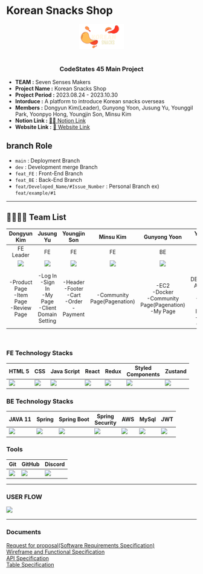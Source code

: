<h1>Korean Snacks Shop</h1>
<div  align="center">
  <img width="24%" src="Front-End/client/src/common/image/newLogo.png" alt="LOGO">
</div>
</br>
<h3 align="center">CodeStates 45 Main Project</h3>

- **TEAM :**  Seven Senses Makers
- **Project Name :** Korean Snacks Shop
- **Project Period :** 2023.08.24 - 2023.10.30
- **Intorduce :** A platform to introduce Korean snacks overseas
- **Members :** Dongyun Kim(Leader), Gunyong Yoon, Jusung Yu, Younggil Park, Yoonpyo Hong, Youngjin Son, Minsu Kim
- **Notion Link :** [💁🏻 Notion Link](https://www.notion.so/codestates/1d0296a62fc74cae8f033b234813949e)
- **Website Link :** [📮 Website Link](https://www.ksnacksncak.shop/)



## branch Role
- `main` : Deployment Branch
- `dev` : Development merge Branch
- `feat_FE` : Front-End Branch
- `feat_BE` : Back-End Branch
- `feat/Developed_Name/#Issue_Number` : Personal Branch ex) `feat/example/#1`


---
## 👨‍👨‍👧‍👧 Team List
|Dongyun Kim|Jusung Yu|Youngjin Son|Minsu Kim|Gunyong Yoon|Yoonpyo Hong|Younggil Park|
| :---: | :---: | :---: | :---: | :---: | :---: | :---: |
|FE Leader|FE|FE|FE|BE|BE|BE|
|<img src="https://avatars.githubusercontent.com/u/126146836?v=4" width=150px ></img>|<img src="https://avatars.githubusercontent.com/u/114473861?v=4" width=150px ></img>| <img src="https://avatars.githubusercontent.com/u/81401022?v=4" width=150px ></img>|<img src="https://avatars.githubusercontent.com/u/123739304?v=4" width=150px ></img>|<img src="https://avatars.githubusercontent.com/u/117506675?v=4" width=150 ></img>|<img src="https://avatars.githubusercontent.com/u/84065357?v=4" width=150px ></img>|<img src="https://avatars.githubusercontent.com/u/75276860?v=4" width=150px ></img>|
|-Product Page</br>-Item Page</br>-Review Page</br>|-Log In</br>-Sign In</br>-My Page</br>-Client Domain Setting|-Header</br>-Footer</br>-Cart</br>-Order</br>-Payment|-Community Page(Pagenation)|-EC2</br>-Docker</br>-Community Page(Pagenation)</br>-My Page|-DB(MYSQL) AMAZON RDS </br>-Sign In</br>-Log In(JWT)</br>-Google OAuth2|-ACM, NGINX(https)</br>-Product Page</br>-Cart</br>-Order</br>|

<br/>

### FE Technology Stacks
| HTML 5| CSS | Java Script | React | Redux | Styled<br/>Components | Zustand |
|-------------------------------------------------------------------------------------------------------------------------------------------------------------------------|--------------------------------------------|-----------------------------------------------|-----------------------------------------------|-----------------------------------------------|-----------------------------------------------|--------------------------------------------|
|<img src="https://img.icons8.com/?size=512&id=20909&format=png" width=75px ></img> |<img src="https://img.icons8.com/?size=512&id=21278&format=png" width=75px ></img> |<img src="https://img.icons8.com/?size=512&id=108784&format=png" width=75px ></img> |<img src="https://img.icons8.com/?size=512&id=123603&format=png" width=75px ></img> |<img src="https://img.icons8.com/?size=512&id=jD-fJzVguBmw&format=png" width=75px ></img> |<img src="https://img.icons8.com/?size=512&id=ttxR7mXaDvqS&format=png" width=75px ></img>|<img src="https://repository-images.githubusercontent.com/180328715/fca49300-e7f1-11ea-9f51-cfd949b31560" width=75px ></img>|

### BE Technology Stacks
| JAVA 11 | Spring | Spring Boot | Spring<br/>Security | AWS | MySql | JWT |
|-------------------------------------------------------------------------------------------------------------------------------------------------------------------------|--------------------------------------------|-----------------------------------------------|-----------------------------------------------|-----------------------------------------------|-----------------------------------------------|-----------------------------------------------|
|<img src="https://img.icons8.com/?size=512&id=13679&format=png" width=75px ></img>|<img src="https://img.icons8.com/?size=512&id=90519&format=png" width=75px ></img> |<img src="https://img.icons8.com/?size=512&id=90519&format=png" width=75px ></img>|<img src="https://img.icons8.com/?size=512&id=16231&format=png" width=75px ></img>|<img src="https://img.icons8.com/?size=512&id=33039&format=png" width=75px ></img>|<img src="https://img.icons8.com/?size=512&id=UFXRpPFebwa2&format=png" width=75px ></img>|<img src="https://img.icons8.com/?size=512&id=15451&format=png" width=75px ></img>

### Tools
| Git | GitHub | Discord |
|-------------------------------------------------------------------------------------------------------------------------------------------------------------------------|--------------------------------------------|-----------------------------------------------|
|<img src="https://img.icons8.com/?size=512&id=xBKl2pdJg5kk&format=png" width=75px ></img> |<img src="https://img.icons8.com/?size=512&id=12599&format=png" width=75px ></img>| <img src="https://img.icons8.com/?size=512&id=iSpYyK95XXZn&format=png" width=75px ></img>|

---
### USER FLOW
<img src="https://cdn.discordapp.com/attachments/1144077917660381319/1155457411314876497/2023-09-24_7.55.06.png?ex=653e3a12&is=652bc512&hm=68aa582bcce0d4a63a05506cecb2426bad8e57b103cf3a6cf40a7c717e4e4fb9&" width=500px></img>

---
### Documents
<a href="https://docs.google.com/spreadsheets/d/15vy9fMGpxCo0xdKGuhSCRfi9-O834Jh-luiaSN-CZI8/edit#gid=0">Request for proposal(Software Requirements Specification)</a> <br/>
<a href="https://www.figma.com/file/fqyOEwiorAcI28IBiISSJ4/main_025?type=design&node-id=0-1&mode=design&t=SHtmFH4fXIYiKsVe-0" rel="noopener noreferrer">Wireframe and Functional Specification</a> <br/>
<a href="https://docs.google.com/spreadsheets/d/15vy9fMGpxCo0xdKGuhSCRfi9-O834Jh-luiaSN-CZI8/edit#gid=898670060">API Specification</a> <br/>
<a href="https://www.erdcloud.com/d/MqhpjDs4kc3mEEt5W">Table Specification</a> <br/>
